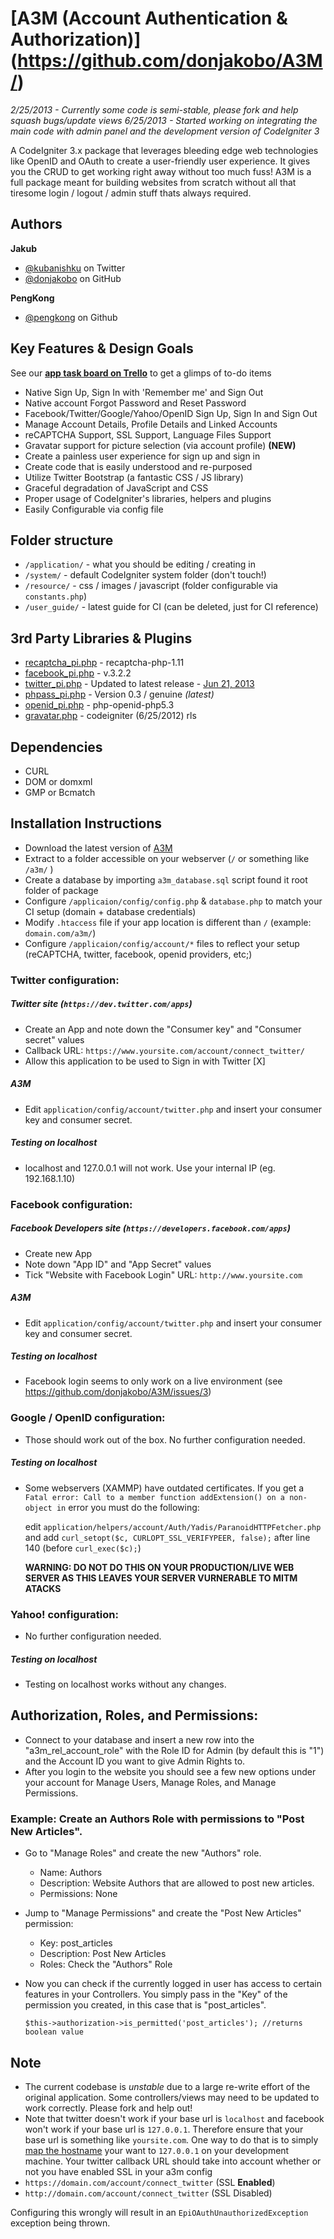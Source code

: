 # [A3M (Account Authentication & Authorization)] (https://github.com/donjakobo/A3M/)
_2/25/2013 - Currently some code is semi-stable, please fork and help squash bugs/update views_
_6/25/2013 - Started working on integrating the main code with admin panel and the development version of CodeIgniter 3_

A CodeIgniter 3.x package that leverages bleeding edge web technologies like OpenID and OAuth to create a user-friendly user experience. It gives you the CRUD to get working right away without too much fuss! A3M is a full package meant for building websites from scratch without all that tiresome login / logout / admin stuff thats always required.

## Authors

**Jakub**   			
+ [@kubanishku](https://twitter.com/kubanishku/) on Twitter    
+ [@donjakobo](https://github.com/donjakobo) on GitHub   
	
**PengKong**   
+ [@pengkong](https://github.com/pengkong) on Github   
        
## Key Features & Design Goals

See our **[app task board on Trello](https://trello.com/board/a3m/512c08b874b855f26200e690)** to get a glimps of to-do items

* Native Sign Up, Sign In with 'Remember me' and Sign Out  
* Native account Forgot Password and Reset Password  
* Facebook/Twitter/Google/Yahoo/OpenID Sign Up, Sign In and Sign Out  
* Manage Account Details, Profile Details and Linked Accounts  
* reCAPTCHA Support, SSL Support, Language Files Support  
* Gravatar support for picture selection (via account profile) **(NEW)**
* Create a painless user experience for sign up and sign in  
* Create code that is easily understood and re-purposed  
* Utilize Twitter Bootstrap (a fantastic CSS / JS library)  
* Graceful degradation of JavaScript and CSS  
* Proper usage of CodeIgniter's libraries, helpers and plugins  
* Easily Configurable via config file  

## Folder structure  

* `/application/` - what you should be editing / creating in    
* `/system/` - default CodeIgniter system folder (don't touch!)   
* `/resource/` - css / images / javascript (folder configurable via `constants.php`)   
* `/user_guide/` - latest guide for CI (can be deleted, just for CI reference)

## 3rd Party Libraries & Plugins

* [recaptcha_pi.php](http://code.google.com/p/recaptcha/) - recaptcha-php-1.11
* [facebook_pi.php](https://github.com/facebook/facebook-php-sdk/) - v.3.2.2 
* [twitter_pi.php](https://github.com/jmathai/twitter-async) - Updated to latest release - [Jun 21, 2013](https://github.com/jmathai/twitter-async/commits/master)  
* [phpass_pi.php](http://www.openwall.com/phpass/) - Version 0.3 / genuine _(latest)_ 
* [openid_pi.php](http://sourcecookbook.com/en/recipes/60/janrain-s-php-openid-library-fixed-for-php-5-3-and-how-i-did-it) - php-openid-php5.3  
* [gravatar.php](https://github.com/rsmarshall/Codeigniter-Gravatar) - codeigniter (6/25/2012) rls

## Dependencies

* CURL
* DOM or domxml 
* GMP or Bcmatch

## Installation Instructions

+ Download the latest version of [A3M](https://github.com/donjakobo/A3M/)
+ Extract to a folder accessible on your webserver (`/` or something like `/a3m/` )  
+ Create a database by importing `a3m_database.sql` script found it root folder of package  
+ Configure `/applicaion/config/config.php` & `database.php` to match your CI setup (domain + database credentials)  
+ Modify `.htaccess` file if your app location is different than `/` (example: `domain.com/a3m/`)  
+ Configure `/applicaion/config/account/*` files to reflect your setup (reCAPTCHA, twitter, facebook, openid providers, etc;)

### Twitter configuration:
##### Twitter site (`https://dev.twitter.com/apps`)
+ Create an App and note down the "Consumer key" and "Consumer secret" values
+ Callback URL: `https://www.yoursite.com/account/connect_twitter/`
+ Allow this application to be used to Sign in with Twitter [X]

##### A3M
+ Edit `application/config/account/twitter.php` and insert your consumer key and consumer secret.

##### Testing on localhost
+ localhost and 127.0.0.1 will not work. Use your internal IP (eg. 192.168.1.10)

### Facebook configuration:
##### Facebook Developers site (`https://developers.facebook.com/apps`)
+ Create new App
+ Note down "App ID" and "App Secret" values
+ Tick "Website with Facebook Login" URL: `http://www.yoursite.com`

##### A3M
+ Edit `application/config/account/twitter.php` and insert your consumer key and consumer secret.

##### Testing on localhost
+ Facebook login seems to only work on a live environment (see https://github.com/donjakobo/A3M/issues/3)

### Google / OpenID configuration:
+ Those should work out of the box. No further configuration needed.

##### Testing on localhost
+ Some webservers (XAMMP) have outdated certificates. If you get a `Fatal error: Call to a member function addExtension() on a non-object in` error you must do the following:
	
	edit 
	`application/helpers/account/Auth/Yadis/ParanoidHTTPFetcher.php` and add
	`curl_setopt($c, CURLOPT_SSL_VERIFYPEER, false);` after line 140 (before `curl_exec($c);`)

	**WARNING: DO NOT DO THIS ON YOUR PRODUCTION/LIVE WEB SERVER AS THIS LEAVES YOUR SERVER VURNERABLE TO MITM ATACKS**

### Yahoo! configuration:
+ No further configuration needed.

##### Testing on localhost
+ Testing on localhost works without any changes.

## Authorization, Roles, and Permissions:

+ Connect to your database and insert a new row into the "a3m_rel_account_role" with the Role ID for Admin (by default this is "1") and the Account ID you want to give Admin Rights to.
+ After you login to the website you should see a few new options under your account for Manage Users, Manage Roles, and Manage Permissions.

### Example: Create an Authors Role with permissions to "Post New Articles".

+ Go to "Manage Roles" and create the new "Authors" role. 
  + Name: Authors
  + Description: Website Authors that are allowed to post new articles.
  + Permissions: None
+ Jump to "Manage Permissions" and create the "Post New Articles" permission: 
  + Key: post_articles
  + Description: Post New Articles
  + Roles: Check the "Authors" Role
+ Now you can check if the currently logged in user has access to certain features in your Controllers. You simply pass in the "Key" of the permission you created, in this case that is "post_articles".
    
  `$this->authorization->is_permitted('post_articles'); //returns boolean value`


## Note
+ The current codebase is _unstable_ due to a large re-write effort of the original application. Some controllers/views may need to be updated to work correctly. Please fork and help out!
+ Note that twitter doesn't work if your base url is `localhost` and facebook won't work if your base url is `127.0.0.1`. Therefore ensure that your base url is something like `yoursite.com`. One way to do that is to simply [map the hostname](http://en.wikipedia.org/wiki/Hosts_%28file%29) your want to `127.0.0.1` on your development machine.
Your twitter callback URL should take into account whether or not you have enabled SSL in your a3m config   
 + `https://domain.com/account/connect_twitter` (SSL **Enabled**) 
 + `http://domain.com/account/connect_twitter` (SSL Disabled) 

Configuring this wrongly will result in an `EpiOAuthUnauthorizedException` exception being thrown.

